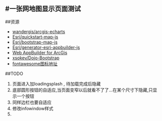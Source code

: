 #一张网地图显示页面测试
------

##资源
* [wandergis/arcgis-echarts](https://github.com/wandergis/arcgis-echarts)
* [Esri/quickstart-map-js](https://github.com/Esri/quickstart-map-js)
* [Esri/bootstrap-map-js](https://github.com/Esri/bootstrap-map-js)
* [Esri/generator-esri-appbuilder-js](https://github.com/Esri/generator-esri-appbuilder-js)
* [Web AppBuilder for ArcGis](http://doc.arcgis.com/zh-cn/web-appbuilder/)
* [xsokev/Dojo-Bootstrap](https://github.com/xsokev/Dojo-Bootstrap)
* [fontawesome图标地址](http://fontawesome.io/icons/)

##TODO

 1. 页面进入加loadingsplash , 待加载完成后隐藏
 2. 底部圆形按钮的自适应,当页面变窄以后就看不了了...在某个尺寸下隐藏,只显示一个按钮
 3. 同样边栏也要自适应
 4. 修改infowindow样式
 5. 